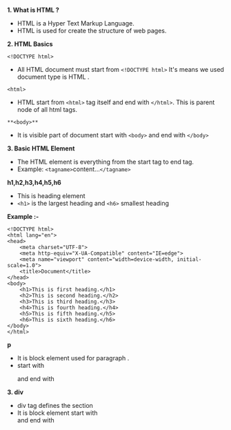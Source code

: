 **1. What is HTML ?**
- HTML is a Hyper Text Markup Language.
- HTML is used for create the structure of web pages.

**2. HTML Basics**

```<!DOCTYPE html>```
- All HTML document must start from ```<!DOCTYPE html>``` It's means we used document type is HTML .


```<html>```
- HTML start from ```<html>``` tag itself and end with  ```</html>```. This is parent node of all html tags.


```**<body>**```
- It is visible part of document start with ```<body>``` and end with ```</body>```


**3. Basic HTML Element**
- The HTML element is everything from the start tag to end tag.
- Example: ```<tagname>```content...```</tagname>```


**h1,h2,h3,h4,h5,h6**
- This is heading element
- ```<h1>``` is the largest heading and ```<h6>``` smallest heading

**Example :-**
``````
<!DOCTYPE html>
<html lang="en">
<head>
    <meta charset="UTF-8">
    <meta http-equiv="X-UA-Compatible" content="IE=edge">
    <meta name="viewport" content="width=device-width, initial-scale=1.0">
    <title>Document</title>
</head>
<body>
    <h1>This is first heading.</h1>
    <h2>This is second heading.</h2>
    <h3>This is third heading.</h3>
    <h4>This is fourth heading.</h4>
    <h5>This is fifth heading.</h5>
    <h6>This is sixth heading.</h6>
</body>
</html>
``````
**p**
- It is block element used for paragraph .
- start with <p> and end with </p>


**3. div**
- div tag defines the section
- It is block element start with <div> and end with </div>
